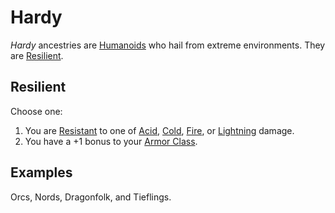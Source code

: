 # Hardy

*Hardy* ancestries are [Humanoids](../../../Resources%20for%20GMs/Creature%20Types/Humanoid.md) who hail from extreme environments. They are [Resilient](Hardy.md#Resilient).

## Resilient

 Choose one:

 1. You are [Resistant](../../../Game%20Procedures/Conditions/Resistant.md) to one of [Acid](../../../Game%20Procedures/Combat/Damage%20Types/Acid.md), [Cold](../../../Game%20Procedures/Combat/Damage%20Types/Cold.md), [Fire](../../../Game%20Procedures/Combat/Damage%20Types/Fire.md), or [Lightning](../../../Game%20Procedures/Combat/Damage%20Types/Lightning.md) damage.
 2. You have a +1 bonus to your [Armor Class](../../Derived%20Statistics/Armor%20Class.md).

## Examples

Orcs, Nords, Dragonfolk, and Tieflings.
